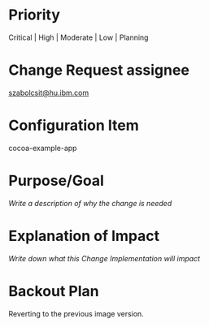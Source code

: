 # Priority
<priority>

Critical | High | Moderate | Low | Planning

</priority>

# Change Request assignee
<assignee>

szabolcsit@hu.ibm.com

</assignee>

# Configuration Item
<system>

cocoa-example-app

</system>

# Purpose/Goal

<purpose>

_Write a description of why the change is needed_

</purpose>

# Explanation of Impact

<impact>

_Write down what this Change Implementation will impact_

</impact>

# Backout Plan

<backout>

Reverting to the previous image version.

</backout>

